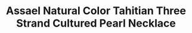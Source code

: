 ---
title: Assael Natural Color Tahitian Three Strand Cultured Pearl Necklace
description: 'This Triple Strand Necklace feels incredible on. Three Tahitian strands sit beautifully together, giving a dramatic and show stopping presence.'
specs: 'Set of three necklaces with Tahitian Natural Color Cultured Pearls, 227 Pearls, 9.0 - 12.2mm, set with 18K White Gold and Diamond Clasp, .87 ctw.'
images:
  - image_path: /uploads/assael-natural-color-tahitian-three-strand-cultured-pearl-necklace.jpg
_category:
order_number: 14
categories:
  - necklaces
---